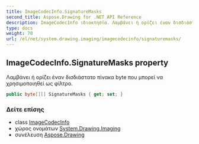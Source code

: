```yaml
---
title: ImageCodecInfo.SignatureMasks
second_title: Aspose.Drawing for .NET API Reference
description: ImageCodecInfo ιδιοκτησία. Λαμβάνει ή ορίζει έναν δισδιάστατο πίνακα byte που μπορεί να χρησιμοποιηθεί ως φίλτρο.
type: docs
weight: 70
url: /el/net/system.drawing.imaging/imagecodecinfo/signaturemasks/
---
```

## ImageCodecInfo.SignatureMasks property

Λαμβάνει ή ορίζει έναν δισδιάστατο πίνακα byte που μπορεί να χρησιμοποιηθεί ως φίλτρο.

```csharp
public byte[][] SignatureMasks { get; set; }
```

### Δείτε επίσης

* class [ImageCodecInfo](../)
* χώρος ονομάτων [System.Drawing.Imaging](../../imagecodecinfo/)
* συνέλευση [Aspose.Drawing](../../../)


